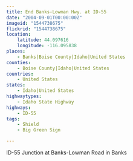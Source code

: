 ```yaml
---
title: End Banks-Lowman Hwy. at ID-55
date: "2004-09-01T00:00:00Z"
imageid: "1544738675"
flickrid: "1544738675"
location:
    latitude: 44.097616
    longitude: -116.095838
places:
    - Banks|Boise County|Idaho|United States
counties:
    - Boise County|Idaho|United States
countries:
    - United States
states:
    - Idaho|United States
highwaytypes:
    - Idaho State Highway
highways:
    - ID-55
tags:
    - Shield
    - Big Green Sign

---
```

ID-55 Junction at Banks-Lowman Road in Banks